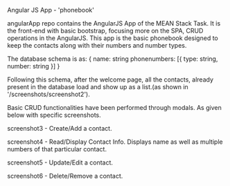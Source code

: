 Angular JS App - 'phonebook'

angularApp repo contains the AngularJS App of the MEAN Stack Task.
It is the front-end with basic bootstrap, focusing more on the SPA, CRUD operations in the AngularJS. This app is the basic phonebook designed to keep the contacts along with their numbers and number types.

The database schema is as:
{
  name: string
  phonenumbers: [{
    type: string,
    number: string
  }]
}

Following this schema, after the welcome page, all the contacts, already present in the database load and show up as a list.(as shown in '/screenshots/screenshot2').

Basic CRUD functionalities have been performed through modals. As given below with specific screenshots.

screenshot3 - Create/Add a contact.

screenshot4 - Read/Display Contact Info. Displays name as well as multiple numbers of that particular contact.

screenshot5 - Update/Edit a contact.

screenshot6 - Delete/Remove a contact.
